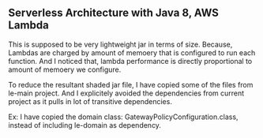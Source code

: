 ## Serverless Architecture with Java 8, AWS Lambda

This is supposed to be very lightweight jar in terms of size.
Because, Lambdas are charged by amount of memoery that is configured to run each function.
And I noticed that, lambda performance is directly proportional to amount of memoery we configure.

To reduce the resultant shaded jar file, I have copied some of the files from le-main project. 
And I explicitely avoided the dependencies from current project as it pulls in lot of transitive dependencies.

Ex: I have copied the domain class: GatewayPolicyConfiguration.class, instead of including le-domain as dependency.